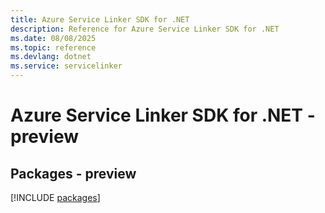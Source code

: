 ```yaml
---
title: Azure Service Linker SDK for .NET
description: Reference for Azure Service Linker SDK for .NET
ms.date: 08/08/2025
ms.topic: reference
ms.devlang: dotnet
ms.service: servicelinker
---
```

# Azure Service Linker SDK for .NET - preview
## Packages - preview
[!INCLUDE [packages](service-linker-index.md)]